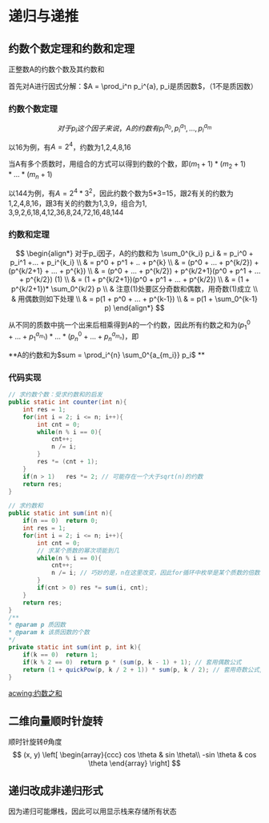 # 递归与递推

## 约数个数定理和约数和定理

正整数A的约数个数及其约数和

首先对A进行因式分解：$A = \prod_i^n p_i^{a}, p_i是质因数$，（1不是质因数）

### 约数个数定理

$$
对于p_i这个因子来说，A的约数有p_i^{a_0}, p_i^{a_1}, ..., p_i^{a_m}
$$

以16为例，有$A = 2^4$，约数为1,2,4,8,16

当A有多个质数时，用组合的方式可以得到约数的个数，即$(m_1 + 1) * (m_2 + 1) * ... * (m_n + 1)$

以144为例，有$A = 2^4 * 3^2$，因此约数个数为5\*3=15，跟2有关的约数为1,2,4,8,16，跟3有关的约数为1,3,9，组合为1, 3,9,2,6,18,4,12,36,8,24,72,16,48,144

### 约数和定理

$$
\begin{align*}
对于p_i因子，A的约数和为 \sum_0^{k_i} p_i & = p_i^0 + p_i^1 +... + p_i^{k_i} \\
										& = p^0 + p^1 + .. + p^{k} \\
										& = (p^0 + ... + p^{k/2}) + (p^{k/2+1} + ... + p^{k}) \\
										& = (p^0 + ... + p^{k/2}) + p^{k/2+1}(p^0 + p^1 + ... + p^{k/2})  (1)  \\
										& = (1 + p^{k/2+1})(p^0 + p^1 + ... + p^{k/2}) \\
										& = (1 + p^{k/2+1})* \sum_0^{k/2} p \\
										& 注意(1)处要区分奇数和偶数，用奇数(1)成立 \\ 
										& 用偶数则如下处理 \\
										& = p(1 + p^0 + ... + p^{k-1}) \\
										& = p(1 + \sum_0^{k-1} p)
\end{align*}
$$

从不同的质数中挑一个出来后相乘得到A的一个约数，因此所有约数之和为$(p_1^0 + ... + p_1^{a_{m_1}})*...*(p_n^0 + ... + p_n^{a_{m_n}})$，即

**A的约数和为$sum = \prod_i^{n} \sum_0^{a_{m_i}} p_i$ **

### 代码实现

```java
// 求约数个数：受求约数和的启发
public static int counter(int n){
    int res = 1;
    for(int i = 2; i <= n; i++){
        int cnt = 0;
        while(n % i == 0){
            cnt++;
            n /= i;
        }
        res *= (cnt + 1);
    }
    if(n > 1)	res *= 2; // 可能存在一个大于sqrt(n)的约数
    return res;
}

// 求约数和
public static int sum(int n){
    if(n == 0)  return 0;
    int res = 1;
    for(int i = 2; i <= n; i++){
        int cnt = 0;
        // 求某个质数的幂次项能到几
        while(n % i == 0){
            cnt++;
            n /= i; // 巧妙的是，n在这里改变，因此for循环中枚举是某个质数的倍数时，必然不会有n % i == 0 成立
        }
        if(cnt > 0) res *= sum(i, cnt);
    }
    return res;
}
/**
* @param p 质因数
* @param k 该质因数的个数
*/
private static int sum(int p, int k){
    if(k == 0)  return 1;
    if(k % 2 == 0)  return p * (sum(p, k - 1) + 1); // 套用偶数公式
    return (1 + quickPow(p, k / 2 + 1)) * sum(p, k / 2); // 套用奇数公式,quickPow是快速幂
}
```

[acwing:约数之和](https://www.acwing.com/problem/content/99/)

## 二维向量顺时针旋转

顺时针旋转$\theta$角度
$$
(x, y)   
\left[
 \begin{array}{ccc}
     cos \theta & sin \theta\\
     -sin \theta & cos \theta
 \end{array}
 \right]
$$


## 递归改成非递归形式

因为递归可能爆栈，因此可以用显示栈来存储所有状态